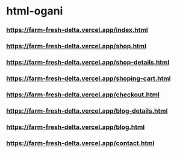 # html-ogani
### https://farm-fresh-delta.vercel.app/index.html
### https://farm-fresh-delta.vercel.app/shop.html
### https://farm-fresh-delta.vercel.app/shop-details.html
### https://farm-fresh-delta.vercel.app/shoping-cart.html
### https://farm-fresh-delta.vercel.app/checkout.html
### https://farm-fresh-delta.vercel.app/blog-details.html
### https://farm-fresh-delta.vercel.app/blog.html
### https://farm-fresh-delta.vercel.app/contact.html
